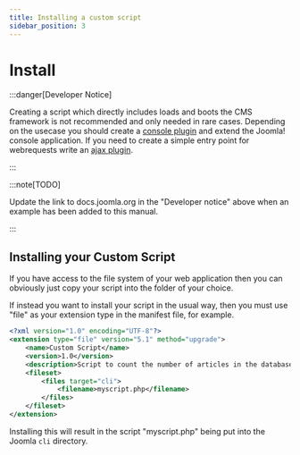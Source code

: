 ```yaml
---
title: Installing a custom script
sidebar_position: 3
---
```


# Install

:::danger[Developer Notice]

Creating a script which directly includes loads and boots the CMS framework is not recommended and only needed in
rare cases. Depending on the usecase you should create a [console plugin](https://docs.joomla.org/J4.x:Writing_A_CLI_Application)
and extend the Joomla! console application. If you need to create a simple entry point for webrequests write an
[ajax plugin](https://docs.joomla.org/Using_Joomla_Ajax_Interface).

:::

:::note[TODO]

Update the link to docs.joomla.org in the "Developer notice" above when an example has been added to this manual.

:::

## Installing your Custom Script
If you have access to the file system of your web application then you can obviously just copy your script into the folder of your choice. 

If instead you want to install your script in the usual way, then you must use "file" as your extension type in the manifest file, for example. 

```xml
<?xml version="1.0" encoding="UTF-8"?>
<extension type="file" version="5.1" method="upgrade">
    <name>Custom Script</name>
    <version>1.0</version>
    <description>Script to count the number of articles in the database</description>
    <fileset>
        <files target="cli">
            <filename>myscript.php</filename>
        </files>
    </fileset>
</extension>
```

Installing this will result in the script "myscript.php" being put into the Joomla `cli` directory. 